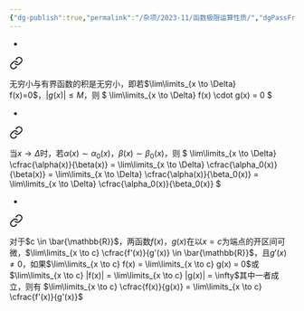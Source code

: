 ```yaml
---
{"dg-publish":true,"permalink":"/杂项/2023-11/函数极限运算性质/","dgPassFrontmatter":true}
---
```


- 
<div class="transclusion internal-embed is-loaded"><a class="markdown-embed-link" href="//2023-11//" aria-label="Open link"><svg xmlns="http://www.w3.org/2000/svg" width="24" height="24" viewBox="0 0 24 24" fill="none" stroke="currentColor" stroke-width="2" stroke-linecap="round" stroke-linejoin="round" class="svg-icon lucide-link"><path d="M10 13a5 5 0 0 0 7.54.54l3-3a5 5 0 0 0-7.07-7.07l-1.72 1.71"></path><path d="M14 11a5 5 0 0 0-7.54-.54l-3 3a5 5 0 0 0 7.07 7.07l1.71-1.71"></path></svg></a><div class="markdown-embed">




无穷小与有界函数的积是无穷小，即若$\lim\limits_{x \to \Delta} f(x)=0$，$|g(x)| \leq M$，则
$
\lim\limits_{x \to \Delta} f(x) \cdot g(x) = 0
$

</div></div>

- 
<div class="transclusion internal-embed is-loaded"><a class="markdown-embed-link" href="//2023-11//" aria-label="Open link"><svg xmlns="http://www.w3.org/2000/svg" width="24" height="24" viewBox="0 0 24 24" fill="none" stroke="currentColor" stroke-width="2" stroke-linecap="round" stroke-linejoin="round" class="svg-icon lucide-link"><path d="M10 13a5 5 0 0 0 7.54.54l3-3a5 5 0 0 0-7.07-7.07l-1.72 1.71"></path><path d="M14 11a5 5 0 0 0-7.54-.54l-3 3a5 5 0 0 0 7.07 7.07l1.71-1.71"></path></svg></a><div class="markdown-embed">




当$x \to \Delta$时，若$\alpha(x) \sim \alpha_0(x)$，$\beta(x) \sim \beta_0(x)$，则
$
\lim\limits_{x \to \Delta} \cfrac{\alpha(x)}{\beta(x)} =
\lim\limits_{x \to \Delta} \cfrac{\alpha_0(x)}{\beta(x)} =
\lim\limits_{x \to \Delta} \cfrac{\alpha(x)}{\beta_0(x)} =
\lim\limits_{x \to \Delta} \cfrac{\alpha_0(x)}{\beta_0(x)}
$

</div></div>

- 
<div class="transclusion internal-embed is-loaded"><a class="markdown-embed-link" href="//2023-10/l-hopital/" aria-label="Open link"><svg xmlns="http://www.w3.org/2000/svg" width="24" height="24" viewBox="0 0 24 24" fill="none" stroke="currentColor" stroke-width="2" stroke-linecap="round" stroke-linejoin="round" class="svg-icon lucide-link"><path d="M10 13a5 5 0 0 0 7.54.54l3-3a5 5 0 0 0-7.07-7.07l-1.72 1.71"></path><path d="M14 11a5 5 0 0 0-7.54-.54l-3 3a5 5 0 0 0 7.07 7.07l1.71-1.71"></path></svg></a><div class="markdown-embed">




对于$c \in \bar{\mathbb{R}}$，两函数$f(x)$，$g(x)$在以$x=c$为端点的开区间可微，$\lim\limits_{x \to c} \cfrac{f'(x)}{g'(x)} \in \bar{\mathbb{R}}$，且$g'(x) \ne 0$，如果$\lim\limits_{x \to c} f(x) = \lim\limits_{x \to c} g(x) = 0$或$\lim\limits_{x \to c} |f(x)| = \lim\limits_{x \to c} |g(x)| = \infty$其中一者成立，则有
$\lim\limits_{x \to c} \cfrac{f(x)}{g(x)} = \lim\limits_{x \to c} \cfrac{f'(x)}{g'(x)}$

</div></div>
